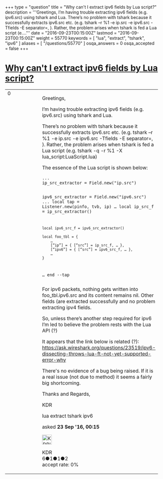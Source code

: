 +++
type = "question"
title = "Why can&#x27;t I extract ipv6 fields by Lua script?"
description = '''Greetings, I’m having trouble extracting ipv6 fields (e.g. ipv6.src) using tshark and Lua.  There’s no problem with tshark because it successfully extracts ipv6.src etc. (e.g. tshark –r %1 -e ip.src -e ipv6.src -Tfields -E separator=, ). Rather, the problem arises when tshark is fed a Lua script (e....'''
date = "2016-09-23T00:15:00Z"
lastmod = "2016-09-23T00:15:00Z"
weight = 55770
keywords = [ "lua", "extract", "tshark", "ipv6" ]
aliases = [ "/questions/55770" ]
osqa_answers = 0
osqa_accepted = false
+++

<div class="headNormal">

# [Why can't I extract ipv6 fields by Lua script?](/questions/55770/why-cant-i-extract-ipv6-fields-by-lua-script)

</div>

<div id="main-body">

<div id="askform">

<table id="question-table" style="width:100%;"><colgroup><col style="width: 50%" /><col style="width: 50%" /></colgroup><tbody><tr class="odd"><td style="width: 30px; vertical-align: top"><div class="vote-buttons"><div id="post-55770-score" class="post-score" title="current number of votes">0</div><div id="favorite-count" class="favorite-count"></div></div></td><td><div id="item-right"><div class="question-body"><p>Greetings,</p><p>I’m having trouble extracting ipv6 fields (e.g. ipv6.src) using tshark and Lua.<br />
</p><p>There’s no problem with tshark because it successfully extracts ipv6.src etc. (e.g. tshark –r %1 -e ip.src -e ipv6.src -Tfields -E separator=, ). Rather, the problem arises when tshark is fed a Lua script (e.g. tshark -q -r %1 -X lua_script:LuaScript.lua)</p><p>The essence of the Lua script is shown below:</p><pre><code>...
ip_src_extractor = Field.new(&quot;ip.src&quot;)

ipv6_src_extractor = Field.new(&quot;ipv6.src&quot;)
   ...
local tap = Listener.new(pinfo, tvb, ip)
…
    local ip_src_f = ip_src_extractor()

    local ipv6_src_f = ipv6_src_extractor()

    local foo_tbl = {
        …
        [“ip”] = { [“src”] = ip_src_f, … },
        [“ipv6”] = { [“src”] = ipv6_src_f, … },
        …
    }
…
end --tap</code></pre><p>For ipv6 packets, nothing gets written into foo_tbl.ipv6.src and its content remains nil. Other fields (are extracted successfully and no problem extracting ipv4 fields.</p><p>So, unless there’s another step required for ipv6 I’m led to believe the problem rests with the Lua API (?)</p><p>It appears that the link below is related (?): <a href="https://ask.wireshark.org/questions/23519/ipv6-dissecting-throws-lua-ft-not-yet-supported-error-why">https://ask.wireshark.org/questions/23519/ipv6-dissecting-throws-lua-ft-not-yet-supported-error-why</a></p><p>There's no evidence of a bug being raised. If it is a real issue (not due to method) it seems a fairly big shortcoming.</p><p>Thanks and Regards,</p><p>KDR</p></div><div id="question-tags" class="tags-container tags">lua extract tshark ipv6</div><div id="question-controls" class="post-controls"></div><div class="post-update-info-container"><div class="post-update-info post-update-info-user"><p>asked <strong>23 Sep '16, 00:15</strong></p><img src="https://secure.gravatar.com/avatar/48b752b3173140d8c2043a4c13b052b3?s=32&amp;d=identicon&amp;r=g" class="gravatar" width="32" height="32" alt="KDR&#39;s gravatar image" /><p>KDR<br />
<span class="score" title="6 reputation points">6</span><span title="1 badges"><span class="badge1">●</span><span class="badgecount">1</span></span><span title="1 badges"><span class="silver">●</span><span class="badgecount">1</span></span><span title="2 badges"><span class="bronze">●</span><span class="badgecount">2</span></span><br />
<span class="accept_rate" title="Rate of the user&#39;s accepted answers">accept rate:</span> <span title="KDR has no accepted answers">0%</span> </br></p></div></div><div id="comments-container-55770" class="comments-container"></div><div id="comment-tools-55770" class="comment-tools"></div><div class="clear"></div><div id="comment-55770-form-container" class="comment-form-container"></div><div class="clear"></div></div></td></tr></tbody></table>

</div>

</div>

